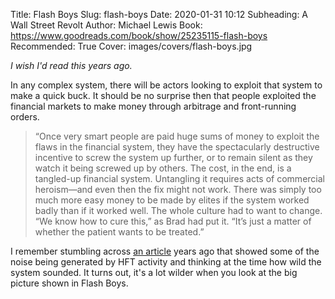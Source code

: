 Title: Flash Boys
Slug: flash-boys
Date: 2020-01-31 10:12
Subheading: A Wall Street Revolt
Author: Michael Lewis
Book: https://www.goodreads.com/book/show/25235115-flash-boys
Recommended: True
Cover: images/covers/flash-boys.jpg

*I wish I'd read this years ago.*

In any complex system, there will be actors looking to exploit that system to make a quick buck. It should be no surprise then that people exploited the financial markets to make money through arbitrage and front-running orders.

> “Once very smart people are paid huge sums of money to exploit the flaws in the financial system, they have the spectacularly destructive incentive to screw the system up further, or to remain silent as they watch it being screwed up by others. The cost, in the end, is a tangled-up financial system. Untangling it requires acts of commercial heroism—and even then the fix might not work. There was simply too much more easy money to be made by elites if the system worked badly than if it worked well. The whole culture had to want to change. “We know how to cure this,” as Brad had put it. “It’s just a matter of whether the patient wants to be treated.”

I remember stumbling across [an article](https://www.theatlantic.com/technology/archive/2010/08/market-data-firm-spots-the-tracks-of-bizarre-robot-traders/60829/) years ago that showed some of the noise being generated by HFT activity and thinking at the time how wild the system sounded. It turns out, it's a lot wilder when you look at the big picture shown in Flash Boys.
